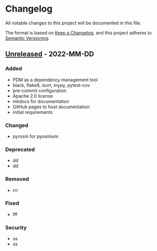 # Changelog
All notable changes to this project will be documented in this file.

The format is based on [Keep a Changelog](https://keepachangelog.com/en/1.0.0/),
and this project adheres to [Semantic Versioning](https://semver.org/spec/v2.0.0.html).

## [Unreleased] - 2022-MM-DD

### Added
- PDM as a dependency management tool
- black, flake8, isort, mypy, pytest-cov
- pre-commit configuration
- Apache 2.0 license
- mkdocs for documentation
- GitHub pages to host documentation
- initial requirements

### Changed
- pyrosm for pyosmium

### Deprecated
- dd
- dd

### Removed
- rrr

### Fixed
- fff

### Security
- ss
- ss

[Unreleased]: https://github.com/srai-lab/srai/compare/687500b...HEAD
